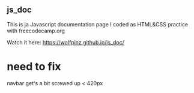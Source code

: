 ## js_doc

This is ja Javascript documentation page I coded as HTML&CSS practice with freecodecamp.org

Watch it here: https://wolfpinz.github.io/js_doc/


# need to fix

navbar get's a bit screwed up < 420px
